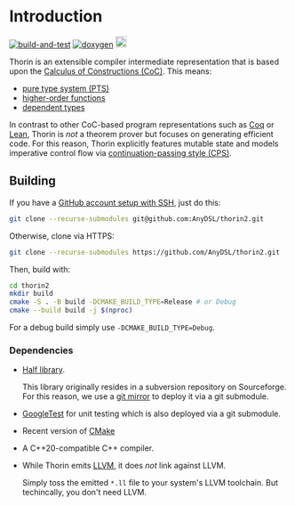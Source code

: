 # Introduction

[![build-and-test](https://github.com/AnyDSL/thorin2/actions/workflows/build-and-test.yml/badge.svg?branch=master)](https://github.com/AnyDSL/thorin2/actions/workflows/build-and-test.yml)
[![doxygen](https://github.com/AnyDSL/thorin2/actions/workflows/doxygen.yml/badge.svg?branch=master)](https://github.com/AnyDSL/thorin2/actions/workflows/doxygen.yml)
<a href="https://anydsl.github.io/thorin2/"><img src="https://anydsl.github.io/thorin2/doxygen.svg" alt="Doxygen" height="20"/></a>

Thorin is an extensible compiler intermediate representation that is based upon the [Calculus of Constructions (CoC)](https://en.wikipedia.org/wiki/Calculus_of_constructions). This means:
* [pure type system (PTS)](https://en.wikipedia.org/wiki/Pure_type_system)
* [higher-order functions](https://en.wikipedia.org/wiki/Higher-order_function)
* [dependent types](https://en.wikipedia.org/wiki/Dependent_type)

In contrast to other CoC-based program representations such as [Coq](https://coq.inria.fr/) or [Lean](https://leanprover.github.io/), Thorin is *not* a theorem prover but focuses on generating efficient code. For this reason, Thorin  explicitly features mutable state and models imperative control flow via [continuation-passing style (CPS)](https://en.wikipedia.org/wiki/Continuation-passing_style).

## Building

If you have a [GitHub account setup with SSH](https://docs.github.com/en/authentication/connecting-to-github-with-ssh), just do this:
```bash
git clone --recurse-submodules git@github.com:AnyDSL/thorin2.git
```
Otherwise, clone via HTTPS:
```sh
git clone --recurse-submodules https://github.com/AnyDSL/thorin2.git
```
Then, build with:
```sh
cd thorin2
mkdir build
cmake -S . -B build -DCMAKE_BUILD_TYPE=Release # or Debug
cmake --build build -j $(nproc)
```
For a debug build simply use `-DCMAKE_BUILD_TYPE=Debug`.

### Dependencies

* [Half library](https://sourceforge.net/projects/half/).

    This library originally resides in a subversion repository on Sourceforge.
    For this reason, we use a [git mirror](https://github.com/AnyDSL/half) to deploy it via a git submodule.

* [GoogleTest](https://github.com/google/googletest) for unit testing which is also deployed via a git submodule.
* Recent version of [CMake](https://cmake.org/)
* A C++20-compatible C++ compiler.
* While Thorin emits [LLVM](https://llvm.org/), it does *not* link against LLVM.

    Simply toss the emitted `*.ll` file to your system's LLVM toolchain.
    But techincally, you don't need LLVM.
